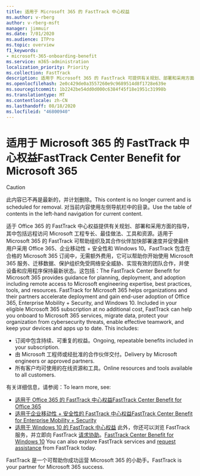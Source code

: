 ```yaml
---
title: 适用于 Microsoft 365 的 FastTrack 中心权益
ms.author: v-rberg
author: v-rberg-msft
manager: jimmuir
ms.date: 7/01/2020
ms.audience: ITPro
ms.topic: overview
f1_keywords:
- microsoft-365-onboarding-benefit
ms.service: m365-administration
localization_priority: Priority
ms.collection: FastTrack
description: 适用于 Microsoft 365 的 FastTrack 可提供有关规划、部署和采用方面的指导，其中包括远程访问 Microsoft 工程专长、最佳做法、工具和资源。适用于 Microsoft 365 的 FastTrack 可帮助组织及其合作伙伴加快部署速度并促使最终用户采用 Office 365、Windows 10 和企业移动性 + 安全性。
ms.openlocfilehash: 2e0c429de0a3557260e9c9689514d8f1728e639e
ms.sourcegitcommit: 1b2242be54dd0d000c6384f45f18e1951c31998b
ms.translationtype: MT
ms.contentlocale: zh-CN
ms.lasthandoff: 08/18/2020
ms.locfileid: "46800940"
---
```

# <a name="fasttrack-center-benefit-for-microsoft-365"></a><span data-ttu-id="f6d25-104">适用于 Microsoft 365 的 FastTrack 中心权益</span><span class="sxs-lookup"><span data-stu-id="f6d25-104">FastTrack Center Benefit for Microsoft 365</span></span>

> [!CAUTION]
> <span data-ttu-id="f6d25-105">此内容已不再是最新的，并计划删除。</span><span class="sxs-lookup"><span data-stu-id="f6d25-105">This content is no longer current and is scheduled for removal.</span></span> <span data-ttu-id="f6d25-106">对当前内容使用左侧导航栏中的目录。</span><span class="sxs-lookup"><span data-stu-id="f6d25-106">Use the table of contents in the left-hand navigation for current content.</span></span>

<span data-ttu-id="f6d25-p103">适于 Office 365 的 FastTrack 中心权益提供有关规划、部署和采用方面的指导，其中包括远程访问 Microsoft 工程专长、最佳做法、工具和资源。适用于 Microsoft 365 的 FastTrack 可帮助组织及其合作伙伴加快部署速度并促使最终用户采用 Office 365、企业移动性 + 安全性和 Windows 10。FastTrack 包含在合格的 Microsoft 365 订阅中，无需额外费用，它可以帮助你开始使用 Microsoft 365 服务、迁移数据、保护组织免受网络安全威胁、实现有效的团队合作，并使设备和应用程序保持最新状态。这包括：</span><span class="sxs-lookup"><span data-stu-id="f6d25-p103">The FastTrack Center Benefit for Microsoft 365 provides guidance for planning, deployment, and adoption including remote access to Microsoft engineering expertise, best practices, tools, and resources. FastTrack for Microsoft 365 helps organizations and their partners accelerate deployment and gain end-user adoption of Office 365, Enterprise Mobility + Security, and Windows 10. Included in your eligible Microsoft 365 subscription at no additional cost, FastTrack can help you onboard to Microsoft 365 services, migrate data, protect your organization from cybersecurity threats, enable effective teamwork, and keep your devices and apps up to date. This includes:</span></span>

- <span data-ttu-id="f6d25-111">订阅中包含持续、可重复的权益。</span><span class="sxs-lookup"><span data-stu-id="f6d25-111">Ongoing, repeatable benefits included in your subscription.</span></span>
- <span data-ttu-id="f6d25-112">由 Microsoft 工程师或经批准的合作伙伴交付。</span><span class="sxs-lookup"><span data-stu-id="f6d25-112">Delivery by Microsoft engineers or approved partners.</span></span>
- <span data-ttu-id="f6d25-113">所有客户均可使用的在线资源和工具。</span><span class="sxs-lookup"><span data-stu-id="f6d25-113">Online resources and tools available to all customers.</span></span>
  
<span data-ttu-id="f6d25-114">有关详细信息，请参阅：</span><span class="sxs-lookup"><span data-stu-id="f6d25-114">To learn more, see:</span></span>

- [<span data-ttu-id="f6d25-115">适用于 Office 365 的 FastTrack 中心权益</span><span class="sxs-lookup"><span data-stu-id="f6d25-115">FastTrack Center Benefit for Office 365</span></span>](O365-fasttrack-benefit-for-office-365.md) 
- [<span data-ttu-id="f6d25-116">适用于企业移动性 + 安全性的 FastTrack 中心权益</span><span class="sxs-lookup"><span data-stu-id="f6d25-116">FastTrack Center Benefit for Enterprise Mobility + Security</span></span>](EMS-fasttrack-benefit-for-EMS.md)
- <span data-ttu-id="f6d25-117">[适用于 Windows 10 的 FastTrack 中心权益](Win-10-fasttrack-benefit-for-Windows-10.md) 此外，你还可以浏览 FastTrack 服务，并立即向 FastTrack [请求协助](https://go.microsoft.com/fwlink/p/?LinkId=2003903)。</span><span class="sxs-lookup"><span data-stu-id="f6d25-117">[FastTrack Center Benefit for Windows 10](Win-10-fasttrack-benefit-for-Windows-10.md) You can also explore FastTrack services and [request assistance](https://go.microsoft.com/fwlink/p/?LinkId=2003903) from FastTrack today.</span></span>

<span data-ttu-id="f6d25-118">FastTrack 是一个可帮助你成功运营 Microsoft 365 的小助手。</span><span class="sxs-lookup"><span data-stu-id="f6d25-118">FastTrack is your partner for Microsoft 365 success.</span></span>
  